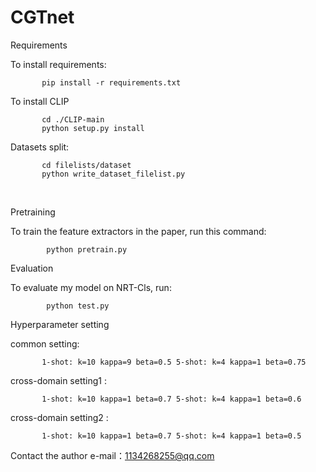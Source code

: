 # CGTnet


Requirements

To install requirements:

           pip install -r requirements.txt

To install CLIP

```
	   cd ./CLIP-main
	   python setup.py install
```



Datasets split:
           

           cd filelists/dataset
           python write_dataset_filelist.py


​           


Pretraining

To train the feature extractors in the paper, run this command:

            python pretrain.py       

Evaluation

To evaluate my model on NRT-Cls, run:

            python test.py



Hyperparameter setting

common setting:

           1-shot: k=10 kappa=9 beta=0.5 5-shot: k=4 kappa=1 beta=0.75

cross-domain setting1 :

           1-shot: k=10 kappa=1 beta=0.7 5-shot: k=4 kappa=1 beta=0.6

cross-domain setting2 :

           1-shot: k=10 kappa=1 beta=0.7 5-shot: k=4 kappa=1 beta=0.5

Contact the author e-mail：1134268255@qq.com
